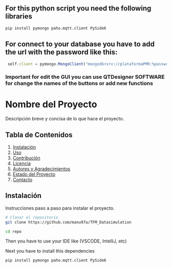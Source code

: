 ## For this python script you need the following libraries 
```bash
pip install pymongo paho.mqtt.client PySide6

```
## For connect to your database you have to add the url with the password like this: 
```js
 self.client = pymongo.MongoClient("mongodb+srv://plataformaPMR:%password%")

```


### Important for edit the GUI you can use QTDesigner SOFTWARE for change the names of the buttons or add new functions


# Nombre del Proyecto

Descripción breve y concisa de lo que hace el proyecto.

## Tabla de Contenidos
1. [Instalación](#instalación)
2. [Uso](#uso)
3. [Contribución](#contribución)
4. [Licencia](#licencia)
5. [Autores y Agradecimientos](#autores-y-agradecimientos)
6. [Estado del Proyecto](#estado-del-proyecto)
7. [Contacto](#contacto)

## Instalación

Instrucciones paso a paso para instalar el proyecto.

```bash
# Clonar el repositorio
git clone https://github.com/manu97a/TFM_Datasimulation

cd repo

```
Then you have to use your IDE like (VSCODE, IntelliJ, etc)

Next you have to install this dependencies
```bash
pip install pymongo paho.mqtt.client PySide6
```
